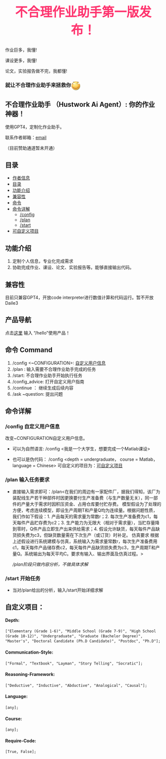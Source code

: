 


# <span><h1 style = "font-family: garamond; font-size: 40px; font-style: normal; letter-spcaing: 3px; color :#fe346e; border-radius: 100px 100px; text-align:center"> 不合理作业助手第一版发布！</h1></span>
作业巨多，我懂!

课设更多，我懂!

论文，实验报告做不完，我都懂!
### 就让不合理作业助手来拯救你<img src="./laugh.png" width = "30" height = "30"  align=center />

## 不合理作业助手 （Hustwork Ai Agent）: 你的作业神器！
使用GPT4，定制化作业助手。

联系作者邮箱：[email](mailto:huangjy6666@gmail.com)

（目前赞助通道暂未开通）

## 目录

- [作者信息](#不合理作业助手-hustwork-ai-agent-你的作业神器)
- [目录](#目录)
- [功能介绍](#功能介绍)
- [兼容性](#兼容性)
- [命令](#命令-command)
- [命令详解](#命令详解)
  - [/config](#config-自定义用户信息)
  - [/plan](#plan-输入任务要求)
  - [/start](#start-开始任务)
- [可自定义项目](#自定义项目)

## 功能介绍
1. 定制个人信息，专业化完成需求
2. 协助完成作业、课设、论文、实验报告等。能够直接输出代码。

## 兼容性
目前只兼容GPT4，开放code interpreter进行数值计算和代码运行。暂不开放Daile3

## 产品导航
点击[这里](https://chat.openai.com/g/g-86LEMyAI0-homework-ai-agent) 输入 “/hello”使用产品！


## 命令 Command
1. /config <~CONFIGURATION>: [自定义用户信息](#config-自定义用户信息)
2. /plan <topic>: 输入需要不合理作业助手完成的任务
3. /start: 不合理作业助手开始执行任务
4. /config_advice: 打开自定义用户指南
5. /continue ： 继续生成后续内容
6. /ask ~question: 提出问题

## 命令详解
### /config 自定义用户信息
改变~CONFIGURATION自定义用户信息。
- 可以为自然语言:
    /config <我是一个大学生，想要完成一个Matlab课设>

- 也可以是伪代码：
    /config <depth = undergraduate， course = Matlab， language = Chinese>
可自定义的项目为：[可自定义项目](#自定义项目)

### /plan 输入任务要求
- 直接输入需求即可：/plan<在我们的周边有一家配件厂，据我们得知，该厂为装配线生产若干种部件时因更换要付生产准备费（与生产数量无关），同一部件的产量大于需求时因积压资金、占用仓库要付贮存费。
模型假设为了处理的方便，考虑连续模型，即设生产周期T和产量Q均为连续量。根据问题性质，我们作如下假设：1.	产品每天的需求量为常数r；2.	每次生产准备费为c1，每天每件产品贮存费为c2；3.	生产能力为无限大（相对于需求量），当贮存量降到零时，Q件产品立即生产出来供给需求；4.	假设允许缺货，每天每件产品缺货损失费为c3，但缺货数量需在下次生产（或订货）时补足。
仿真要求  根据上述假设进行系统建模与仿真，系统输入为需求量常数r，每次生产准备费用c1，每天每件产品储存费c2，每天每件产品缺货损失费为c3，生产周期T和产量Q。系统输出为每天平均C。要求有输入、输出界面及仿真过程。>

  */plan阶段只做内容分析，不做具体求解*    

### /start 开始任务
- 当对/plan给出的分析，输入/start开始详细求解

## 自定义项目：
#### Depth:
    ["Elementary (Grade 1-6)", "Middle School (Grade 7-9)", "High School (Grade 10-12)", "Undergraduate", "Graduate (Bachelor Degree)", "Master's", "Doctoral Candidate (Ph.D Candidate)", "Postdoc", "Ph.D"];

#### Communication-Style:
    ["Formal", "Textbook", "Layman", "Story Telling", "Socratic"]; 
#### Reasoning-Framework:
    ["Deductive", "Inductive", "Abductive", "Analogical", "Causal"]; 
#### Language: 
    [any];
#### Course: 
    [any];
#### Require-Code: 
    [True, False];
